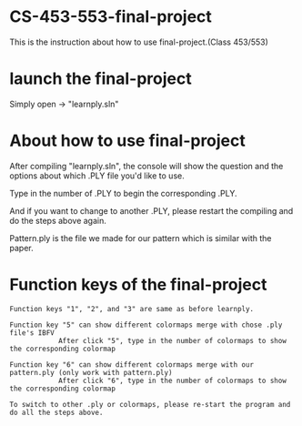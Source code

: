 # CS-453-553-final-project

This is the instruction about how to use final-project.(Class 453/553)

# launch the final-project

Simply open -> "learnply.sln"

# About how to use final-project

After compiling "learnply.sln", the console will show the question and the options about which .PLY file you'd like to use.

Type in the number of .PLY to begin the corresponding .PLY.

And if you want to change to another .PLY, please restart the compiling and do the steps above again.

Pattern.ply is the file we made for our pattern which is similar with the paper.

# Function keys of the final-project

    Function keys "1", "2", and "3" are same as before learnply.

    Function key "5" can show different colormaps merge with chose .ply file's IBFV
                After click "5", type in the number of colormaps to show the corresponding colormap

    Function key "6" can show different colormaps merge with our pattern.ply (only work with pattern.ply)
                After click "6", type in the number of colormaps to show the corresponding colormap

    To switch to other .ply or colormaps, please re-start the program and do all the steps above.
